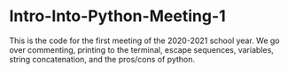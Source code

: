 # Intro-Into-Python-Meeting-1
This is the code for the first meeting of the 2020-2021 school year. We go over commenting, printing to the terminal, escape sequences, variables, string concatenation, and the pros/cons of python. 

